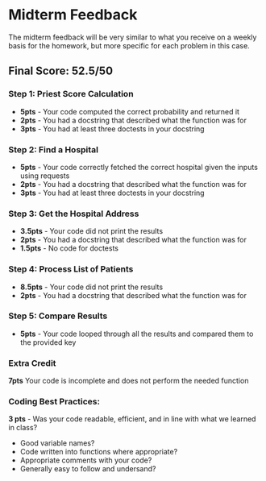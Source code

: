 # Midterm Feedback
The midterm feedback will be very similar to what you receive on a weekly basis for the homework, but more specific for each problem in this case.

## Final Score: 52.5/50


### Step 1: Priest Score Calculation
* **5pts** - Your code computed the correct probability and returned it
* **2pts** - You had a docstring that described what the function was for
* **3pts** - You had at least three doctests in your docstring

### Step 2: Find a Hospital
* **5pts** - Your code correctly fetched the correct hospital given the inputs using requests
* **2pts** - You had a docstring that described what the function was for
* **3pts** - You had at least three doctests in your docstring

### Step 3: Get the Hospital Address
* **3.5pts** - Your code did not print the results
* **2pts** - You had a docstring that described what the function was for
* **1.5pts** - No code for doctests

### Step 4: Process List of Patients
* **8.5pts** - Your code did not print the results
* **2pts** - You had a docstring that described what the function was for

### Step 5: Compare Results
* **5pts** - Your code looped through all the results and compared them to the provided key

### Extra Credit
**7pts** Your code is incomplete and does not perform the needed function

### Coding Best Practices:
**3 pts** - Was your code readable, efficient, and in line with what we learned in class?
* Good variable names?
* Code written into functions where appropriate?
* Appropriate comments with your code?
* Generally easy to follow and undersand?
